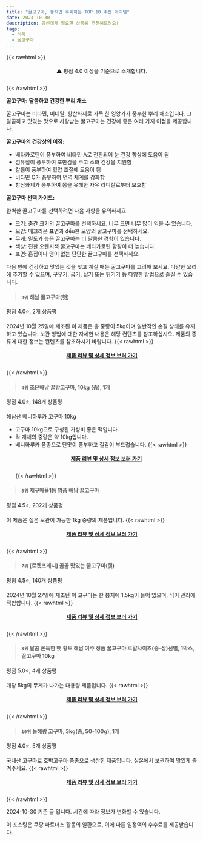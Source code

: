 ```yaml
---
title: "꿀고구마, 놓치면 후회하는 TOP 10 추천 아이템"
date: 2024-10-30
description: 당신에게 필요한 상품을 추천해드려요!
tags:
  - 식품
  - 꿀고구마
---
```

{{< rawhtml >}}<div class="toc" style="text-align: center; height: 50px; line-height: 2;">  <p>⚠️ 평점 4.0 이상을 기준으로 소개합니다.<br></p></div> {{< /rawhtml >}}

**꿀고구마: 달콤하고 건강한 뿌리 채소**

꿀고구마는 비타민, 미네랄, 항산화제로 가득 찬 영양가가 풍부한 뿌리 채소입니다. 그 달콤하고 맛있는 맛으로 사랑받는 꿀고구마는 건강에 좋은 여러 가지 이점을 제공합니다.

**꿀고구마의 건강상의 이점:**

* 베타카로틴이 풍부하여 비타민 A로 전환되어 눈 건강 향상에 도움이 됨
* 섬유질이 풍부하여 포만감을 주고 소화 건강을 지원함
* 칼륨이 풍부하여 혈압 조절에 도움이 됨
* 비타민 C가 풍부하여 면역 체계를 강화함
* 항산화제가 풍부하여 몸을 유해한 자유 라디칼로부터 보호함

**꿀고구마 선택 가이드:**

완벽한 꿀고구마를 선택하려면 다음 사항을 유의하세요.

* 크기: 중간 크기의 꿀고구마를 선택하세요. 너무 크면 너무 많이 익을 수 있습니다.
* 모양: 매끄러운 표면과  đều한 모양의 꿀고구마를 선택하세요.
* 무게: 밀도가 높은 꿀고구마는 더 달콤한 경향이 있습니다.
* 색상: 진한 오렌지색 꿀고구마는 베타카로틴 함량이 더 높습니다.
* 표면: 흠집이나 멍이 없는 단단한 꿀고구마를 선택하세요.

다음 번에 건강하고 맛있는 것을 찾고 계실 때는 꿀고구마를 고려해 보세요. 다양한 요리에 추가할 수 있으며, 구우기, 굽기, 삶기 또는 튀기기 등 다양한 방법으로 즐길 수 있습니다.


>#### `3위` 해남 꿀고구마(햇)
평점 4.0⭐, 2개 상품평

2024년 10월 25일에 제조된 이 제품은 총 중량이 5kg이며 일반적인 손질 상태를 유지하고 있습니다. 보관 방법에 대한 자세한 내용은 해당 컨텐츠를 참조하십시오. 제품의 종류에 대한 정보는 컨텐츠를 참조하시기 바랍니다.
{{< rawhtml >}}<div class="toc" style="text-align: center; height: 50px; line-height: 2;"><p><b><a href="https://link.coupang.com/re/AFFSDP?lptag=AF5033054&pageKey=7417228501&itemId=19012617476&vendorItemId=86137258458&traceid=V0-153-e0393582ba9d64dd&requestid=20241030184850312064094968&token=31850C%7CMIXED">제품 리뷰 및 상세 정보 보러 가기</a></b><br></p> </div>{{< /rawhtml >}}

>#### `4위` 조은해남 꿀밤고구마, 10kg (중), 1개
평점 4.0⭐, 148개 상품평

해남산 베니하루카 고구마 10kg

* 고구마 10kg으로 구성된 가성비 좋은 팩입니다.
* 각 개체의 중량은 약 10kg입니다.
* 베니하루카 품종으로 단맛이 풍부하고 질감이 부드럽습니다.
{{< rawhtml >}}<div class="toc" style="text-align: center; height: 50px; line-height: 2;"><p><b><a href="https://link.coupang.com/re/AFFSDP?lptag=AF5033054&pageKey=8246278837&itemId=416970826&vendorItemId=3580057048&traceid=V0-153-d3ad02fcdd240302&clickBeacon=2a7cf550-96a4-11ef-8394-3fd399cfcc88%7E3&requestid=20241030184850312064094968&token=31850C%7CMIXED">제품 리뷰 및 상세 정보 보러 가기</a></b><br></p> </div>{{< /rawhtml >}}

>#### `5위` 재구매율1등 명품 해남 꿀고구마
평점 4.5⭐, 202개 상품평

이 제품은 실온 보관이 가능한 1kg 중량의 제품입니다.
{{< rawhtml >}}<div class="toc" style="text-align: center; height: 50px; line-height: 2;"><p><b><a href="https://link.coupang.com/re/AFFSDP?lptag=AF5033054&pageKey=8359474463&itemId=24157349826&vendorItemId=91175997202&traceid=V0-153-0e6737e429c263ae&requestid=20241030184850312064094968&token=31850C%7CMIXED">제품 리뷰 및 상세 정보 보러 가기</a></b><br></p> </div>{{< /rawhtml >}}

>#### `7위` [로켓프레시] 곰곰 맛있는 꿀고구마(햇)
평점 4.5⭐, 140개 상품평

2024년 10월 27일에 제조된 이 고구마는 한 봉지에 1.5kg이 들어 있으며, 식이 관리에 적합합니다.
{{< rawhtml >}}<div class="toc" style="text-align: center; height: 50px; line-height: 2;"><p><b><a href="https://link.coupang.com/re/AFFSDP?lptag=AF5033054&pageKey=6006314977&itemId=3382150111&vendorItemId=71368802282&traceid=V0-153-6c144862d41e60de&requestid=20241030184850312064094968&token=31850C%7CMIXED">제품 리뷰 및 상세 정보 보러 가기</a></b><br></p> </div>{{< /rawhtml >}}

>#### `8위` 달콤 쫀득한 햇 황토 해남 여주 정품 꿀고구마 로얄사이즈(중-상)선별, 1박스, 꿀고구마 10kg
평점 5.0⭐, 4개 상품평

개당 5kg의 무게가 나가는 대용량 제품입니다.
{{< rawhtml >}}<div class="toc" style="text-align: center; height: 50px; line-height: 2;"><p><b><a href="https://link.coupang.com/re/AFFSDP?lptag=AF5033054&pageKey=8409330811&itemId=24313294833&vendorItemId=91329125336&traceid=V0-153-de7111c259935558&clickBeacon=2a7cf550-96a4-11ef-8e7c-1a29f7b4da71%7E3&requestid=20241030184850312064094968&token=31850C%7CMIXED">제품 리뷰 및 상세 정보 보러 가기</a></b><br></p> </div>{{< /rawhtml >}}

>#### `10위` 늘해랑 고구마, 3kg(중, 50-100g), 1개
평점 4.0⭐, 5개 상품평

국내산 고구마로 호박고구마 품종으로 생산한 제품입니다. 실온에서 보관하여 맛있게 즐겨주세요.
{{< rawhtml >}}<div class="toc" style="text-align: center; height: 50px; line-height: 2;"><p><b><a href="https://link.coupang.com/re/AFFSDP?lptag=AF5033054&pageKey=8402881250&itemId=23451870148&vendorItemId=71651261268&traceid=V0-153-4be3e03a58fa7384&clickBeacon=2a7cf550-96a4-11ef-995f-955edc53dd67%7E3&requestid=20241030184850312064094968&token=31850C%7CMIXED">제품 리뷰 및 상세 정보 보러 가기</a></b><br></p> </div>{{< /rawhtml >}}


2024-10-30 기준 글 입니다.
시간에 따라 정보가 변화할 수 있습니다.

이 포스팅은 쿠팡 파트너스 활동의 일환으로, 이에 따른 일정액의 수수료를 제공받습니다.